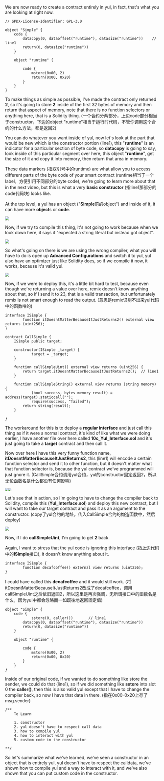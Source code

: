 We are now ready to create a contract entirely in yul, in fact, that's what you are looking at right now.  

```solidity
// SPDX-License-Identifier: GPL-3.0

object "Simple" {
    code {
        datacopy(0, dataoffset("runtime"), datasize("runtime"))    // line1
        return(0, datasize("runtime"))        
    }

    object "runtime" {
        
        code {
            mstore(0x00, 2)
            return(0x00, 0x20)
        }
    }
}
```

To make things as simple as possible, I've made the contract only returned **2**, so it's going to store **2** inside of the first 32 bytes of memory and then return that aspect of memory, note that there is no function selectors or anything here, that is a Solidity thing. (一个合约分两部分，上边code部分相当于constructor，下边的object "runtime"相当于运行时代码，不管你调用这个合约的什么方法，都是返回2)

You can do whatever you want inside of yul, now let's look at the part that would be new which is the constructor portion (line1), this "**runtime**" is an indicator for a particular section of byte code, so **datacopy** is going to say, look inside of this particular segment over here, this object "**runtime**", get the size of it and copy it into memory, then return that area in memory.

These data markers (指双引号中的runtime) are what allow you to access different parts of the byte code of your smart contract (runtime相当于一个label，方便引用不同部分的byte code), we're going to learn more about that in the next video, but this is what a very **basic constructor** (指line1那部分的code代码块) looks like. 

At the top level, a yul has an object ("**Simple**前的object") and inside of it, it can have more **object**s or **code**.

<img src="https://gitee.com/elvinsj/bootcamp/raw/main/week8/Yul%20and%20Assembly/Section4/error.png" style="zoom:80%;" />

Now, if we try to compile this thing, it's not going to work because when we look down here, it says it "expected a string literal but instead got object". 

<img src="https://gitee.com/elvinsj/bootcamp/raw/main/week8/Yul%20and%20Assembly/Section4/yulcompiler.png" style="zoom:80%;" />

So what's going on there is we are using the wrong compiler, what you will have to do is open up **Advanced Configurations** and switch it to yul, yul also have an optimizer just like Solidity does, so if we compile it now, it works, because it's valid yul. 

<img src="https://gitee.com/elvinsj/bootcamp/raw/main/week8/Yul%20and%20Assembly/Section4/lowlevelinteraction.png" style="zoom:80%;" />

Now, if we were to deploy this, it's a little bit hard to test, because even though we're returning a value over here, remix doesn't know anything about that, so if I send it to 23, that is a valid transaction, but unfortunately remix is not smart enough to read the output. (意思是remix识别不出来yul代码中的函数啥的)

```solidity
interface ISimple {
		function itDoesntMatterBecauseItJustReturns2() external view returns (uint256);
}

contract CallSimple {
    ISimple public target;

    constructor(ISimple _target) {
    		target = _target;
    }

    function callSimpleUint() external view returns (uint256) {
        return target.itDoesntMatterBecauseItJustReturns2();  // line1
    }
     
    function callSimpleString() external view returns (string memory)  {
    		(bool success, bytes memory result) = address(target).staticcall("");
    		require(success, "failed");
        return string(result);
    }
    
}
```

The workaround for this is to deploy a **regular interface** and just call this thing as if it were a normal contract, it's kind of like what we were doing earlier, I have another file over here called **10c_Yul_Interface.sol** and it's just going to take a **target** contract and then call it.

Now over here I have this very funny function name, **itDoesntMatterBecauseItJustReturns2**, this (line1) will encode a certain function selector and send it to other function, but it doesn't matter what that function selector is, because the yul contract we've programmed will just gnore it. (CallSimple合约调用yul合约，yul的constructor固定返回2，所以无论函数名是什么都没有任何影响)

<img src="https://gitee.com/elvinsj/bootcamp/raw/main/week8/Yul%20and%20Assembly/Section4/simplecontract.png" style="zoom:62%;" /><img src="https://gitee.com/elvinsj/bootcamp/raw/main/week8/Yul%20and%20Assembly/Section4/callsimplecontract.png" style="zoom:60%;" />

Let's see that in action, so I'm going to have to change the compiler back to Solidity, compile this (**Yul_Interface.sol**) and deploy this new contract, but I will want to take our target contract and pass it as an argument to the constructor. (copy了yul合约的地址，传入CallSimple合约的构造函数中，然后deploy)

<img src="https://gitee.com/elvinsj/bootcamp/raw/main/week8/Yul%20and%20Assembly/Section4/callsimpleuint.png" style="zoom:80%;" />

Now, if I do **callSimpleUint**, I'm going to get **2** back. 

Again, I want to stress that the yul code is ignoring this interface (指上边代码中的**ISimple**接口), it doesn't know anything about it.

```solidity
interface ISimple {
		function decafcoffee() external view returns (uint256);
}
```

I could have called this **decafcoffee** and it would still work. (将itDoesntMatterBecauseItJustReturns2改成了decafcoffee，调用callSimpleUint之后依旧返回2，所以这里是再次强调，无所谓接口中的函数名是什么，因为yul中都会忽略而一如既往地返回固定值)





```solidity
object "Simple" {
    code {
    		sstore(0, caller())       // line1
        datacopy(0, dataoffset("runtime"), datasize("runtime"))
        return(0, datasize("runtime"))        
    }

    object "runtime" {
        
        code {
            mstore(0x00, 2)
            return(0x00, 0x20)
        }
    }
}
```

Inside of our original code, if we wanted to do something like store the sender, we could do that (line1), so if we did something like **sstore** into slot 0 the **caller()**, then this is also valid yul except that I have to change the compiler back, so now I have that data in there. (指在0x00-0x20上存了msg.sender)

```solidity
/** 
    To Learn

    1. constructor
    2. yul doesn't have to respect call data
    3. how to compile yul
    4. how to interact with yul
    5. custom code in the constructor

**/
```

So let's summarize what we've learned, we've seen a constructor in an object that is entirely yul, yul doesn't have to respect the calldata, we've shown how to compile yul and a way to interact with it, and we've also shown that you can put custom code in the constructor.